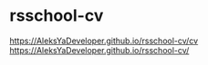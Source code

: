 # rsschool-cv
https://AleksYaDeveloper.github.io/rsschool-cv/cv
https://AleksYaDeveloper.github.io/rsschool-cv/
